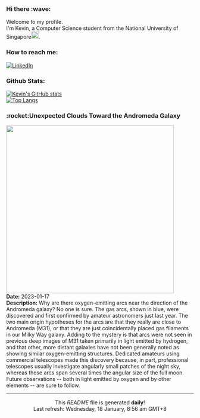 <h3>Hi there :wave:</h3>

Welcome to my profile.   
I'm Kevin, a Computer Science student from the National University of Singapore<img src="https://img.icons8.com/color/96/000000/singapore-circular.png" width="20px"/>.</p>

<h3>How to reach me: </h3>
<a href="https://www.linkedin.com/in/kevin-foong/"><img alt="LinkedIn" src="https://img.shields.io/badge/linkedin-%230077B5.svg?&style=for-the-badge&logo=linkedin&logoColor=white" /></a> 

<h3>Github Stats: </h3> 

[![Kevin's GitHub stats](https://github-readme-stats.vercel.app/api?username=kevin9foong&theme=tokyonight)](https://github.com/anuraghazra/github-readme-stats) <br/>
[![Top Langs](https://github-readme-stats.vercel.app/api/top-langs/?username=kevin9foong&layout=compact&theme=tokyonight)](https://github.com/anuraghazra/github-readme-stats)

<h3>:rocket:Unexpected Clouds Toward the Andromeda Galaxy</h3> 
<img width="450" src="https:&#x2F;&#x2F;apod.nasa.gov&#x2F;apod&#x2F;image&#x2F;2301&#x2F;M31OiiiArc_Strottner_5000.jpg" /><br/>
<b>Date:</b> 2023-01-17<br/>
<b>Description:</b> Why are there oxygen-emitting arcs near the direction of the Andromeda galaxy? No one is sure. The gas arcs, shown in blue, were discovered and first confirmed by amateur astronomers just last year. The two main origin hypotheses for the arcs are that they really are close to Andromeda (M31), or that they are just coincidentally placed gas filaments in our Milky Way galaxy.  Adding to the mystery is that arcs were not seen in previous deep images of M31 taken primarily in light emitted by hydrogen, and that other, more distant galaxies have not been generally noted as showing similar oxygen-emitting structures.  Dedicated amateurs using commercial telescopes made this discovery because, in part, professional telescopes usually investigate angularly small patches of the night sky, whereas these arcs span several times the angular size of the full moon.  Future observations -- both in light emitted by oxygen and by other elements -- are sure to follow.<br/>

------------
<p align="center">This <i>README</i> file is generated <b>daily</b>!</br>
Last refresh: Wednesday, 18 January, 8:56 am GMT+8<br />